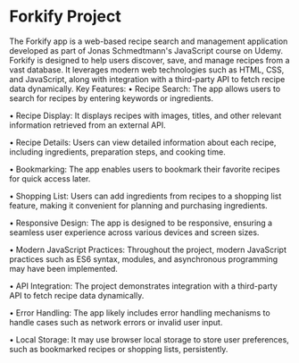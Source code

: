 # Forkify Project

The Forkify app is a web-based recipe search and management application developed as part of Jonas Schmedtmann's JavaScript course on Udemy. Forkify is designed to help users discover, save, and manage recipes from a vast database. It leverages modern web technologies such as HTML, CSS, and JavaScript, along with integration with a third-party API to fetch recipe data dynamically.
Key Features:
• Recipe Search: The app allows users to search for recipes by entering keywords or ingredients.

• Recipe Display: It displays recipes with images, titles, and other relevant information retrieved from an external API.

• Recipe Details: Users can view detailed information about each recipe, including ingredients, preparation steps, and cooking time.

• Bookmarking: The app enables users to bookmark their favorite recipes for quick access later.

• Shopping List: Users can add ingredients from recipes to a shopping list feature, making it convenient for planning and purchasing ingredients.

• Responsive Design: The app is designed to be responsive, ensuring a seamless user experience across various devices and screen sizes.

• Modern JavaScript Practices: Throughout the project, modern JavaScript practices such as ES6 syntax, modules, and asynchronous programming may have been implemented.

• API Integration: The project demonstrates integration with a third-party API to fetch recipe data dynamically.

• Error Handling: The app likely includes error handling mechanisms to handle cases such as network errors or invalid user input.

• Local Storage: It may use browser local storage to store user preferences, such as bookmarked recipes or shopping lists, persistently.
